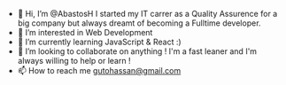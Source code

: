 - 👋 Hi, I’m @AbastosH I started my IT carrer as a Quality Assurence for a big company but always dreamt of becoming a Fulltime developer.
- 👀 I’m interested in Web Development
- 🌱 I’m currently learning JavaScript & React :)
- 💞️ I’m looking to collaborate on anything ! I'm a fast leaner and I'm always willing to help or learn !
- 📫 How to reach me gutohassan@gmail.com

<!---
AbastosH/AbastosH is a ✨ special ✨ repository because its `README.md` (this file) appears on your GitHub profile.
You can click the Preview link to take a look at your changes.
--->
